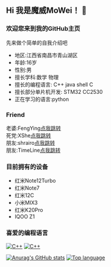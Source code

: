 ## Hi 我是魔威MoWei！ 👋
### 欢迎您来到我的GitHub主页
先来做个简单的自我介绍吧
- 地区:江西省南昌市青山湖区
- 年龄:16岁
- 性别:男
- 擅长学科:数学 物理
- 擅长的编程语言: C++ java shell C 
- 擅长部分单片机开发: STM32 CC2530
- 正在学习的语言:python
### Friend
老婆:FengYing[点我跳转](https://github.com/FengYing1314) <br>
死党:XShe[点我跳转](https://github.com/XShePlus) <br>
朋友:shrairo[点我跳转](https://github.com/shrairo) <br>
朋友:TimeLine[点我跳转](https://github.com/Nep-Timeline) <br>
### 目前拥有的设备
- 红米Note12Turbo
- 红米Note7
- 红米12C
- 小米MIX3
- 红米K20Pro
- IQOO Z1
### 喜爱的编程语言
[![C++](https://img.shields.io/badge/language-C++-%23f34b7d.svg?style=plastic)](https://en.wikipedia.org/wiki/C++) [![C++](https://img.shields.io/badge/language-shell-0078d7.svg?style=plastic)](https://en.wikipedia.org/wiki/shell) 

[![Anurag's GitHub stats](https://github-readme-stats.vercel.app/api?username=MoWei-2077)](https://github.com/anuraghazra/github-readme-stats)
[![Top language](https://github-readme-stats.vercel.app/api/top-langs?username=MoWei-2077&bg_color=30,e96443,904e95&title_color=fff&text_color=fff&count_private=true&hide_border=true)](https://github.com/anuraghazra/github-readme-stats)
